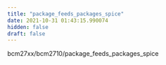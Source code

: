 ```yaml
---
title: "package_feeds_packages_spice"
date: 2021-10-31 01:43:15.990074
hidden: false
draft: false
---
```


bcm27xx/bcm2710/package_feeds_packages_spice

